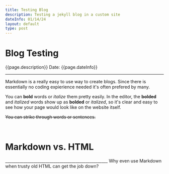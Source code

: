 ```yaml
---
title: Testing Blog
description: Testing a jekyll blog in a custom site
dateInfo: 01/14/24
layout: default
type: post
---
```

<style>

</style>

<h1 class ="mainHeader"> Blog Testing </h1>
 {{page.description}}  Date: {{page.dateInfo}}

_____________________________________

Markdown is a really easy to use way to create blogs.
Since there is essentially no coding expierience needed it's often prefered by many.

You can **bold** words or *italize* them pretty easily. In the editor, the **bolded** and *italized* words show up as **bolded** or *italized*, so it's clear and easy to see how your page would look like on the website itself.

~~You can strike through words or sentences.~~

<br>
<h1 class ="secondHeader" >Markdown vs. HTML</h1>
___________________________________________________
Why even use Markdown when trusty old HTML can get the job down?
